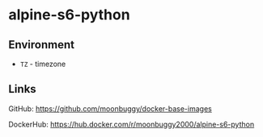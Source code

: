 # alpine-s6-python

## Environment
*   `TZ`          - timezone

## Links
GitHub: <https://github.com/moonbuggy/docker-base-images>

DockerHub: <https://hub.docker.com/r/moonbuggy2000/alpine-s6-python>
